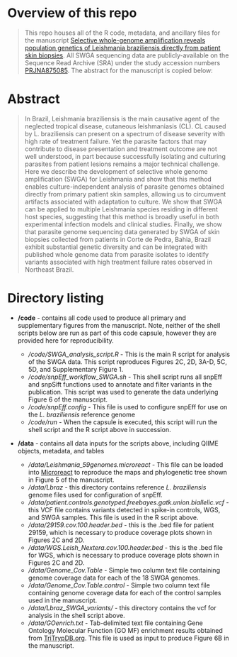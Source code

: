 # Overview of this repo

> This repo houses all of the R code, metadata, and ancillary files for the manuscript [Selective whole-genome amplification reveals population genetics of Leishmania braziliensis directly from patient skin biopsies](). All SWGA sequencing data are publicly-available on the Sequence Read Archive (SRA) under the study accession numbers [PRJNA875085](https://www.ncbi.nlm.nih.gov/sra/?term=PRJNA875085). The abstract for the manuscript is copied below:

# Abstract

> In Brazil, Leishmania braziliensis is the main causative agent of the neglected tropical disease, cutaneous leishmaniasis (CL).  CL caused by L. braziliensis can present on a spectrum of disease severity with high rate of treatment failure. Yet the parasite factors that may contribute to disease presentation and treatment outcome are not well understood, in part because successfully isolating and culturing parasites from patient lesions remains a major technical challenge.  Here we describe the development of selective whole genome amplification (SWGA) for Leishmania and show that this method enables culture-independent analysis of parasite genomes obtained directly from primary patient skin samples, allowing us to circumvent artifacts associated with adaptation to culture. We show that SWGA can be applied to multiple Leishmania species residing in different host species, suggesting that this method is broadly useful in both experimental infection models and clinical studies. Finally, we show that parasite genome sequencing data generated by SWGA of skin biopsies collected from patients in Corte de Pedra, Bahia, Brazil exhibit substantial genetic diversity and can be integrated with published whole genome data from parasite isolates to identify variants associated with high treatment failure rates observed in Northeast Brazil.  

# Directory listing

- **/code** - contains all code used to produce all primary and supplementary figures from the manuscript. Note, neither of the shell scripts below are run as part of this code capsule, however they are provided here for reproducibility.
    - */code/SWGA_analysis_script.R* - This is the main R script for analysis of the SWGA data.  This script reproduces Figures 2C, 2D, 3A-D, 5C, 5D, and Supplementary Figure 1.
    - */code/snpEff_workflow_SWGA.sh* - This shell script runs all snpEff and snpSift functions used to annotate and filter variants in the publication.  This script was used to generate the data underlying Figure 6 of the manuscript.
    - */code/snpEff.config* - This file is used to configure snpEff for use on the *L. braziliensis* reference genome
    - */code/run* - When the capsule is executed, this script will run the shell script and the R script above in succession. 


- **/data** - contains all data inputs for the scripts above, including QIIME objects, metadata, and tables
    - */data/Leishmania_59genomes.microreact* - This file can be loaded into [Microreact](https://microreact.org/) to reproduce the maps and phylogenetic tree shown in Figure 5 of the manuscript.
    - */data/Lbraz* - this directory contains reference *L. braziliensis* genome files used for configuration of snpEff.
    - */data/patient.controls.genotyped.freebayes.gatk.union.biallelic.vcf* - this VCF file contains variants detected in spike-in controls, WGS, and SWGA samples.  This file is used in the R script above.
    - */data/29159.cov.100.header.bed* - this is the .bed file for patient 29159, which is necessary to produce coverage plots shown in Figures 2C and 2D.
    - */data/WGS.Leish_Nextera.cov.100.header.bed* - this is the .bed file for WGS, which is necessary to produce coverage plots shown in Figures 2C and 2D.
    - */data/Genome_Cov.Table* - Simple two column text file containing genome coverage data for each of the 18 SWGA genomes.
    - */data/Genome_Cov.Table.control* - Simple two column text file containing genome coverage data for each of the control samples used in the manuscript. 
    - */data/Lbraz_SWGA_variants/* - this directory contains the vcf for analysis in the shell script above.
    - */data/GOenrich.txt* - Tab-delimited text file containing Gene Ontology Molecular Function (GO MF) enrichment results obtained from [TriTrypDB.org](https://tritrypdb.org/).  This file is used as input to produce Figure 6B in the manuscript.


```



